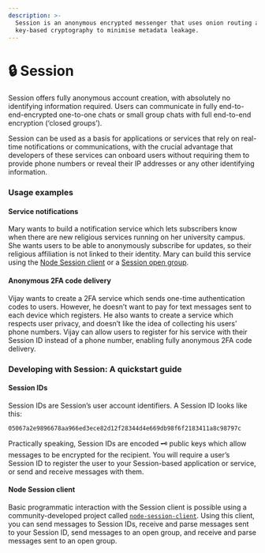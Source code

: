 ```yaml
---
description: >-
  Session is an anonymous encrypted messenger that uses onion routing and public
  key-based cryptography to minimise metadata leakage.
---
```


# 🔒 Session

Session offers fully anonymous account creation, with absolutely no identifying information required. Users can communicate in fully end-to-end-encrypted one-to-one chats or small group chats with full end-to-end encryption \(‘closed groups’\).

Session can be used as a basis for applications or services that rely on real-time notifications or communications, with the crucial advantage that developers of these services can onboard users without requiring them to provide phone numbers or reveal their IP addresses or any other identifying information.

### Usage examples 

#### Service notifications

Mary wants to build a notification service which lets subscribers know when there are new religious services running on her university campus. She wants users to be able to anonymously subscribe for updates, so their religious affiliation is not linked to their identity. Mary can build this service using the [Node Session client](https://github.com/hesiod-project/node-session-client) or a [Session open group](https://github.com/lozzax/session-open-group-server).

#### Anonymous 2FA code delivery

Vijay wants to create a 2FA service which sends one-time authentication codes to users. However, he doesn’t want to pay for text messages sent to each device which registers. He also wants to create a service which respects user privacy, and doesn’t like the idea of collecting his users’ phone numbers. Vijay can allow users to register for his service with their Session ID instead of a phone number, enabling fully anonymous 2FA code delivery.

### Developing with Session: A quickstart guide

#### Session IDs

Session IDs are Session’s user account identifiers. A Session ID looks like this: 

`05067a2e9896678aa966ed3ece82d12f28344d4e669db98f6f2183411a8c98797c`

Practically speaking, Session IDs are encoded 🗝 public keys which allow messages to be encrypted for the recipient. You will require a user’s Session ID to register the user to your Session-based application or service, or send and receive messages with them. 

#### Node Session client

Basic programmatic interaction with the Session client is possible using a community-developed project called [`node-session-client`](https://github.com/hesiod-project/node-session-client/blob/master/sample.js). Using this client, you can send messages to Session IDs, receive and parse messages sent to your Session ID, send messages to an open group, and receive and parse messages sent to an open group. 

